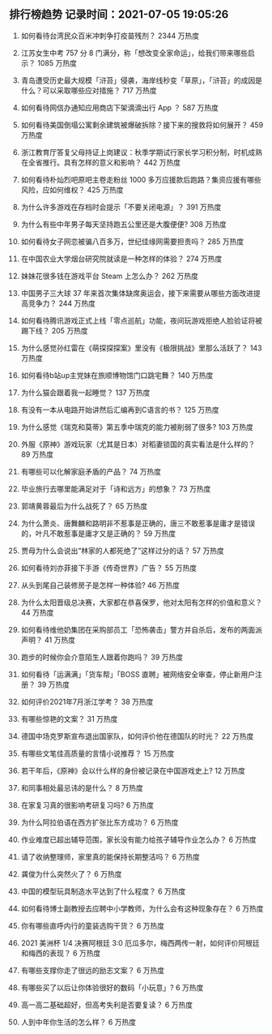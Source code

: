 
## 排行榜趋势 记录时间：2021-07-05 19:05:26
  
  1. 如何看待台湾民众百米冲刺争打疫苗残剂？ 2344 万热度
    
  2. 江苏女生中考 757 分 8 门满分，称「想改变全家命运」，给我们带来哪些启示？ 1085 万热度
    
  3. 青岛遭受历史最大规模「浒苔」侵袭，海岸线秒变「草原」，「浒苔」的成因是什么？可以采取哪些应对措施？ 717 万热度
    
  4. 如何看待网信办通知应用商店下架滴滴出行 App ？ 587 万热度
    
  5. 如何看待美国倒塌公寓剩余建筑被爆破拆除？接下来的搜救将如何展开？ 459 万热度
    
  6. 浙江教育厅答复父母持证上岗建议：秋季学期试行家长学习积分制，时机成熟在全省推行。具有怎样的意义和影响？ 442 万热度
    
  7. 如何看待朴灿烈吧原吧主卷走粉丝 1000 多万应援款后跑路？集资应援有哪些风险，应如何维权？ 425 万热度
    
  8. 为什么许多游戏在存档时会提示「不要关闭电源」？ 391 万热度
    
  9. 为什么有些中年男子每天坚持跑五公里还是大腹便便? 308 万热度
    
  10. 如何看待女子网恋被骗八百多万，世纪佳缘网需要担责吗？ 285 万热度
    
  11. 在中国农业大学烟台研究院就读是一种怎样的体验？ 274 万热度
    
  12. 妹妹花很多钱在游戏平台 Steam 上怎么办？ 262 万热度
    
  13. 中国男子三大球 37 年来首次集体缺席奥运会，接下来需要从哪些方面改进提高竞争力？ 244 万热度
    
  14. 如何看待腾讯游戏正式上线「零点巡航」功能，夜间玩游戏拒绝人脸验证将被踢下线？ 205 万热度
    
  15. 为什么感觉孙红雷在《萌探探探案》里没有《极限挑战》里那么活跃了？ 143 万热度
    
  16. 如何看待b站up主党妹在旅顺博物馆门口跳宅舞？ 140 万热度
    
  17. 为什么猫会跟着我一起睡觉？ 137 万热度
    
  18. 有没有一本从电路开始讲然后汇编再到C语言的书？ 125 万热度
    
  19. 为什么感觉《瑞克和莫蒂》第五季中瑞克的能力被削弱了很多? 103 万热度
    
  20. 外服《原神》游戏玩家（尤其是日本）对稻妻锁国的真实看法是什么样的？ 89 万热度
    
  21. 有哪些可以化解家庭矛盾的产品？ 74 万热度
    
  22. 毕业旅行去哪里能满足对于「诗和远方」的想象？ 73 万热度
    
  23. 郭靖黄蓉最后为什么战死了？ 65 万热度
    
  24. 为什么萧炎、唐舞麟和路明非不惹事是正确的，唐三不敢惹事是庸才是错误的，叶凡不敢惹事是庸才又是正确的？ 59 万热度
    
  25. 贾母为什么会说出“林家的人都死绝了”这样过分的话？ 57 万热度
    
  26. 如何看待刘亦菲接下手游《传奇世界》广告？ 55 万热度
    
  27. 从头到尾自己装修房子是怎样一种体验? 46 万热度
    
  28. 为什么太阳晋级总决赛，大家都在恭喜保罗，他对太阳有怎样的价值和意义？ 44 万热度
    
  29. 如何看待维他奶集团在采购部员工「恐怖袭击」警方并自杀后，发布的两面派声明？ 41 万热度
    
  30. 跑步的时候你会介意陌生人跟着你跑吗？ 39 万热度
    
  31. 如何看待「运满满」「货车帮」「BOSS 直聘」被网络安全审查，停止新用户注册？ 39 万热度
    
  32. 如何评价2021年7月浙江学考？ 38 万热度
    
  33. 有哪些惊艳的文案？ 31 万热度
    
  34. 德国中场克罗斯宣布退出国家队，如何评价他在德国队的时光？ 22 万热度
    
  35. 有哪些文笔佳高质量的言情小说推荐？ 15 万热度
    
  36. 若干年后，《原神》会以什么样的身份被记录在中国游戏史上? 12 万热度
    
  37. 和同事相处最忌讳的是什么？ 8 万热度
    
  38. 在家复习真的很影响考研复习吗? 6 万热度
    
  39. 为什么阿拉伯语在西方扩张比东方成功？ 6 万热度
    
  40. 作业难度已超出辅导范围，家长没有能力给孩子辅导作业怎么办？ 6 万热度
    
  41. 请了收纳整理师，家里真的能保持长期整洁吗？ 6 万热度
    
  42. 龚俊为什么突然火了？ 6 万热度
    
  43. 中国的模型玩具制造水平达到了什么程度？ 6 万热度
    
  44. 如何看待博士副教授去应聘中小学教师，为什么会有这种现象存在？ 6 万热度
    
  45. 你有哪些直呼内行的童装选购干货？ 6 万热度
    
  46. 2021 美洲杯 1/4 决赛阿根廷 3:0 厄瓜多尔，梅西两传一射，如何评价阿根廷和梅西的表现？ 6 万热度
    
  47. 有哪些支撑你走了很远的励志文案？ 6 万热度
    
  48. 有哪些买了以后让你体验很好的数码「小玩意」? 6 万热度
    
  49. 高一高二基础超好，但高考失利是否要复读？ 6 万热度
    
  50. 人到中年你生活的怎么样？ 6 万热度
    